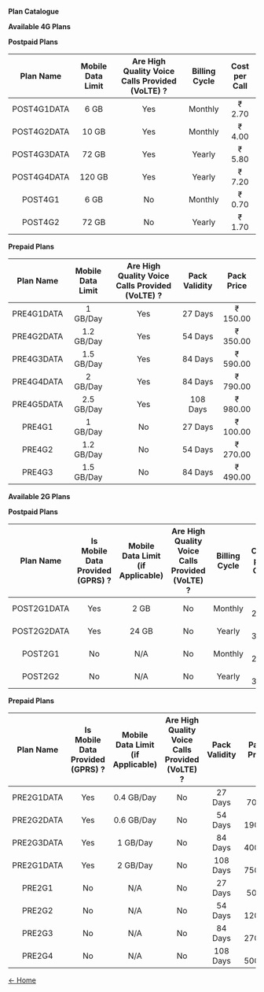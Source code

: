**Plan Catalogue**

**Available 4G Plans**

**Postpaid Plans**

| Plan Name | Mobile Data Limit | Are High Quality Voice Calls Provided (VoLTE) ? | Billing Cycle | Cost per Call |
|:---:|:---:|:---:|:---:|:---:|
| POST4G1DATA | 6 GB | Yes | Monthly | ₹ 2.70 |
| POST4G2DATA | 10 GB | Yes | Monthly | ₹ 4.00 |
| POST4G3DATA | 72 GB | Yes | Yearly | ₹ 5.80 |
| POST4G4DATA | 120 GB | Yes | Yearly | ₹ 7.20 |
| POST4G1 | 6 GB | No | Monthly | ₹ 0.70 |
| POST4G2 | 72 GB | No | Yearly | ₹ 1.70 |

**Prepaid Plans**

| Plan Name | Mobile Data Limit | Are High Quality Voice Calls Provided (VoLTE) ? | Pack Validity | Pack Price |
|:---:|:---:|:---:|:---:|:---:|
| PRE4G1DATA | 1 GB/Day | Yes | 27 Days | ₹ 150.00 |
| PRE4G2DATA | 1.2 GB/Day | Yes | 54 Days | ₹ 350.00 |
| PRE4G3DATA | 1.5 GB/Day | Yes | 84 Days | ₹ 590.00 |
| PRE4G4DATA | 2 GB/Day | Yes | 84 Days | ₹ 790.00 |
| PRE4G5DATA | 2.5 GB/Day | Yes | 108 Days | ₹ 980.00 |
| PRE4G1 | 1 GB/Day | No | 27 Days | ₹ 100.00 |
| PRE4G2 | 1.2 GB/Day | No | 54 Days | ₹ 270.00 |
| PRE4G3 | 1.5 GB/Day | No | 84 Days | ₹ 490.00 |

**Available 2G Plans**

**Postpaid Plans**

| Plan Name | Is Mobile Data Provided (GPRS) ? | Mobile Data Limit (if Applicable) | Are High Quality Voice Calls Provided (VoLTE) ? | Billing Cycle | Cost per Call |
|:---:|:---:|:---:|:---:|:---:|:---:|
| POST2G1DATA | Yes | 2 GB | No | Monthly | ₹ 2.50 |
| POST2G2DATA | Yes | 24 GB | No | Yearly | ₹ 3.70 |
| POST2G1 | No | N/A | No | Monthly | ₹ 2.00 |
| POST2G2 | No | N/A | No | Yearly | ₹ 3.00 |

**Prepaid Plans**

| Plan Name | Is Mobile Data Provided (GPRS) ? | Mobile Data Limit (if Applicable) | Are High Quality Voice Calls Provided (VoLTE) ? | Pack Validity | Pack Price |
|:---:|:---:|:---:|:---:|:---:|:---:|
| PRE2G1DATA | Yes | 0.4 GB/Day | No | 27 Days | ₹ 70.00 |
| PRE2G2DATA | Yes | 0.6 GB/Day | No | 54 Days | ₹ 190.00 |
| PRE2G3DATA | Yes | 1 GB/Day | No | 84 Days | ₹ 400.00 |
| PRE2G1DATA | Yes | 2 GB/Day | No | 108 Days | ₹ 750.00 |
| PRE2G1 | No | N/A | No | 27 Days | ₹ 50.00 |
| PRE2G2 | No | N/A | No | 54 Days | ₹ 120.00 |
| PRE2G3 | No | N/A | No | 84 Days | ₹ 270.00 |
| PRE2G4 | No | N/A | No | 108 Days | ₹ 500.00 |

<a href="https://techinessoverloaded.github.io/KrispTel/index.html">&larr; Home</a>
